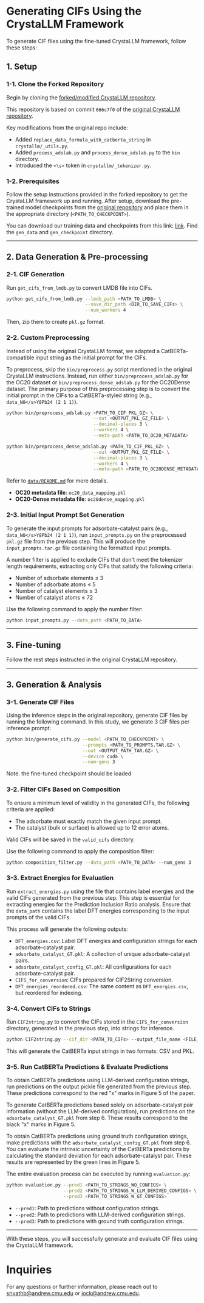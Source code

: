 # Generating CIFs Using the CrystaLLM Framework

To generate CIF files using the fine-tuned CrystaLLM framework, follow these steps:

## 1. **Setup**

### 1-1. **Clone the Forked Repository**  
   Begin by cloning the [forked/modified CrystaLLM repository](https://github.com/hoon-ock/CrystaLLM/tree/adslab).

   This repository is based on commit `666c7f0` of the [original CrystaLLM repository](https://github.com/lantunes/CrystaLLM/tree/main).

   Key modifications from the original repo include:
   - Added `replace_data_formula_with_catberta_string` in `crystallm/_utils.py`.
   - Added `process_adslab.py` and `process_dense_adslab.py` to the `bin` directory.
   - Introduced the `<\s>` token in `crystallm/_tokenizer.py`.

### 1-2. **Prerequisites**
   Follow the setup instructions provided in the forked repository to get the CrystaLLM framework up and running. After setup, download the pre-trained model checkpoints from the [original repository](https://github.com/lantunes/CrystaLLM) and place them in the appropriate directory (`<PATH_TO_CHECKPOINT>`).

   You can download our training data and checkpoints from this link: [link](https://doi.org/10.6084/m9.figshare.27208356.v1). Find the `gen_data` and `gen_checkpoint` directory.

---

## 2. **Data Generation & Pre-processing** 

### 2-1. **CIF Generation**
   Run `get_cifs_from_lmdb.py` to convert LMDB file into CIFs.
   
   ```bash
   python get_cifs_from_lmdb.py --lmdb_path <PATH_TO_LMDB> \
                                --save_dir_path <DIR_TO_SAVE_CIFs> \
                                --num_workers 4
   ```

   Then, zip them to create `pkl.gz` format.

### 2-2. **Custom Preprocessing**
   Instead of using the original CrystaLLM format, we adapted a CatBERTa-compatible input string as the initial prompt for the CIFs.

   To preprocess, skip the `bin/preprocess.py` script mentioned in the original CrystaLLM instructions. Instead, run either `bin/preprocess_adslab.py` for the OC20 dataset or `bin/preprocess_dense_adslab.py` for the OC20Dense dataset. The primary purpose of this preprocessing step is to convert the initial prompt in the CIFs to a CatBERTa-styled string (e.g., `data_NO</s>Y8Pb24 (2 1 1)`).

   ```bash
   python bin/preprocess_adslab.py <PATH_TO_CIF_PKL_GZ> \
                                   --out <OUTPUT_PKL_GZ_FILE> \
                                   --decimal-places 3 \
                                   --workers 4 \
                                   --meta-path <PATH_TO_OC20_METADATA>
   ```

   ```bash
   python bin/preprocess_dense_adslab.py <PATH_TO_CIF_PKL_GZ> \
                                   --out <OUTPUT_PKL_GZ_FILE> \
                                   --decimal-places 3 \
                                   --workers 4 \
                                   --meta-path <PATH_TO_OC20DENSE_METADATA>
   ```

   Refer to [`data/README.md`](../data/README.md) for more details.
   - **OC20 metadata file**: `oc20_data_mapping.pkl`
   - **OC20-Dense metadata file**: `oc20dense_mapping.pkl`

### 2-3. **Initial Input Prompt Set Generation**
   To generate the input prompts for adsorbate-catalyst pairs (e.g., `data_NO</s>Y8Pb24 (2 1 1)`), run `input_prompts.py` on the preprocessed `pkl.gz` file from the previous step. This will produce the `input_prompts.tar.gz` file containing the formatted input prompts.

   A number filter is applied to exclude CIFs that don't meet the tokenizer length requirements, extracting only CIFs that satisfy the following criteria:
   - Number of adsorbate elements ≤ 3
   - Number of adsorbate atoms ≤ 5
   - Number of catalyst elements ≤ 3
   - Number of catalyst atoms ≤ 72

   Use the following command to apply the number filter:
   
   ```bash
   python input_prompts.py --data_path <PATH_TO_DATA>
   ```

---

## 3. **Fine-tuning**
   Follow the rest steps instructed in the original CrystaLLM repository.
   

---

## 3. **Generation & Analysis**
### 3-1. **Generate CIF Files**  
   Using the inference steps in the original repository, generate CIF files by running the following command. In this study, we generate 3 CIF files per inference prompt:

   ```bash
   python bin/generate_cifs.py --model <PATH_TO_CHECKPOINT> \
                               --prompts <PATH_TO_PROMPTS.TAR.GZ> \
                               --out <OUTPUT_PATH_TAR.GZ> \
                               --device cuda \
                               --num-gens 3
   ```

   Note. the fine-tuned checkpoint should be loaded

### 3-2. **Filter CIFs Based on Composition**  
   To ensure a minimum level of validity in the generated CIFs, the following criteria are applied:
   - The adsorbate must exactly match the given input prompt.
   - The catalyst (bulk or surface) is allowed up to 12 error atoms.

   Valid CIFs will be saved in the `valid_cifs` directory.

   Use the following command to apply the composition filter:

   ```bash
   python composition_filter.py --data_path <PATH_TO_DATA> --num_gens 3
   ```

### 3-3. **Extract Energies for Evaluation**  
   Run `extract_energies.py` using the file that contains label energies and the valid CIFs generated from the previous step. This step is essential for extracting energies for the Prediction Inclusion Ratio analysis. Ensure that the `data_path` contains the label DFT energies corresponding to the input prompts of the valid CIFs.

   This process will generate the following outputs:  
   - `DFT_energies.csv`: Label DFT energies and configuration strings for each adsorbate-catalyst pair.
   - `adsorbate_catalyst_GT.pkl`: A collection of unique adsorbate-catalyst pairs.
   - `adsorbate_catalyst_config_GT.pkl`: All configurations for each adsorbate-catalyst pair.
   - `CIFS_for_conversion`: CIFs prepared for CIF2String conversion.
   - `DFT_energies_reordered.csv`: The same content as `DFT_energies.csv`, but reordered for indexing.

### 3-4. **Convert CIFs to Strings**  
   Run `CIF2string.py` to convert the CIFs stored in the `CIFS_for_conversion` directory, generated in the previous step, into strings for inference.

   ```bash
   python CIF2string.py --cif_dir <PATH_TO_CIFs> --output_file_name <FILE_NAME>
   ```
   This will generate the CatBERTa input strings in two formats: CSV and PKL.

### 3-5. **Run CatBERTa Predictions & Evaluate Predictions**  
   To obtain CatBERTa predictions using LLM-derived configuration strings, run predictions on the output pickle file generated from the previous step. These predictions correspond to the red "x" marks in Figure 5 of the paper.

   To generate CatBERTa predictions based solely on adsorbate-catalyst pair information (without the LLM-derived configuration), run predictions on the `adsorbate_catalyst_GT.pkl` from step 6. These results correspond to the black "x" marks in Figure 5.

   To obtain CatBERTa predictions using ground truth configuration strings, make predictions with the `adsorbate_catalyst_config_GT.pkl` from step 6. You can evaluate the intrinsic uncertainty of the CatBERTa predictions by calculating the standard deviation for each adsorbate-catalyst pair. These results are represented by the green lines in Figure 5.

   The entire evaluation process can be executed by running `evaluation.py`:

   ```bash
   python evaluation.py --pred1 <PATH_TO_STRINGS_WO_CONFIGS> \
                        --pred2 <PATH_TO_STRINGS_W_LLM_DERIVED_CONFIGS> \
                        --pred3 <PATH_TO_STRINGS_W_GT_CONFIGS>
   ```
   - `--pred1`: Path to predictions without configuration strings.
   - `--pred2`: Path to predictions with LLM-derived configuration strings.
   - `--pred3`: Path to predictions with ground truth configuration strings.  

---

With these steps, you will successfully generate and evaluate CIF files using the CrystaLLM framework.

# Inquiries

For any questions or further information, please reach out to [srivathb@andrew.cmu.edu](mailto:srivathb@andrew.cmu.edu) or [jock@andrew.cmu.edu](mailto:jock@andrew.cmu.edu).
